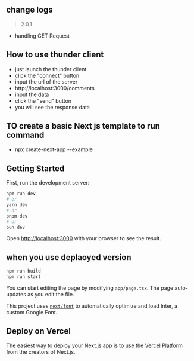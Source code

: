 
## change logs
> 2.0.1
* handling GET Request


## How to use thunder client
* just launch the thunder client
* click the "connect" button
* input the url of the server
* http://localhost:3000/comments
* input the data
* click the "send" button
* you will see the response data

## TO create a basic Next js template to run command
* npx create-next-app --example


## Getting Started

First, run the development server:

```bash
npm run dev
# or
yarn dev
# or
pnpm dev
# or
bun dev
```

Open [http://localhost:3000](http://localhost:3000) with your browser to see the result.

## when you use deplaoyed version
```bash
npm run build
npm run start
```

You can start editing the page by modifying `app/page.tsx`. The page auto-updates as you edit the file.

This project uses [`next/font`](https://nextjs.org/docs/basic-features/font-optimization) to automatically optimize and load Inter, a custom Google Font.


## Deploy on Vercel


The easiest way to deploy your Next.js app is to use the [Vercel Platform](https://vercel.com/new?utm_medium=default-template&filter=next.js&utm_source=create-next-app&utm_campaign=create-next-app-readme) from the creators of Next.js.
